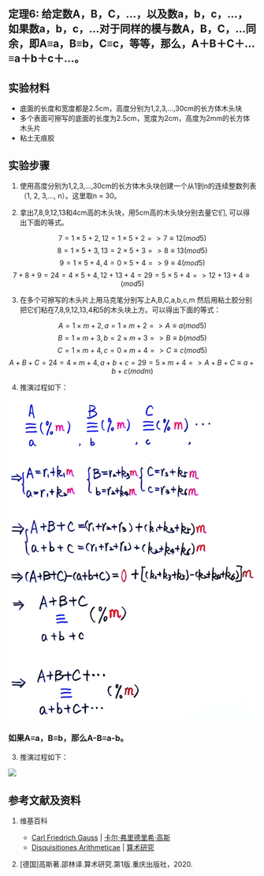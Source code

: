 ## 定理6: 给定数A，B，C，…，以及数a，b，c，…，如果数a，b，c，…对于同样的模与数A，B，C，…同余，即A≡a，B≡b，C≡c，等等，那么，A＋B＋C＋…≡a＋b＋c＋…。

## 实验材料

- 底面的长度和宽度都是2.5cm，高度分别为1,2,3,...,30cm的长方体木头块
- 多个表面可擦写的底面的长度为2.5cm，宽度为2cm，高度为2mm的长方体木头片
- 粘土无痕胶

## 实验步骤

1. 使用高度分别为1,2,3,...,30cm的长方体木头块创建一个从1到n的连续整数列表（1, 2, 3,..., n）。这里取n = 30。

2. 拿出7,8,9,12,13和4cm高的木头块，用5cm高的木头块分别去量它们, 可以得出下面的等式。

$$ 7=1×5+2, 12=1×5+2 => 7≡12(mod 5) $$
$$ 8=1×5+3, 13=2×5+3 => 8≡13(mod 5) $$
$$ 9=1×5+4, 4=0×5+4 => 9≡4(mod 5) $$
$$ 7+8+9=24=4×5+4, 12+13+4=29=5×5+4 => 12+13+4≡(mod 5) $$

3. 在多个可擦写的木头片上用马克笔分别写上A,B,C,a,b,c,m 然后用粘土胶分别把它们粘在7,8,9,12,13,4和5的木头块上方。可以得出下面的等式：

$$ A=1×m+2, a=1×m+2 => A≡a(mod 5) $$
$$ B=1×m+3, b=2×m+3 => B≡b(mod 5) $$
$$ C=1×m+4, c=0×m+4 => C≡c(mod 5) $$
$$ A+B+C=24=4×m+4, a+b+c=29=5×m+4 => A+B+C≡a+b+c(mod m) $$

4. 推演过程如下：

![](/images/数论/高斯的算术研究中典型的推演实验/章1/定理6/6-1.jpg)

### 如果A≡a，B≡b，那么A-B≡a-b。

3. 推演过程如下：

![](/images/数论/高斯的算术研究中典型的推演实验/章1/定理6/6-2.jpg)

## 参考文献及资料

1. 维基百科
	- [Carl Friedrich Gauss](https://en.wikipedia.org/wiki/Carl_Friedrich_Gauss) | [卡尔·弗里德里希·高斯](https://zh.wikipedia.org/wiki/%E5%8D%A1%E7%88%BE%C2%B7%E5%BC%97%E9%87%8C%E5%BE%B7%E9%87%8C%E5%B8%8C%C2%B7%E9%AB%98%E6%96%AF) 
	- [Disquisitiones Arithmeticae](https://en.wikipedia.org/wiki/Disquisitiones_Arithmeticae) | [算术研究](https://zh.wikipedia.org/wiki/算术研究) 

2. [德国]高斯著.邵林译.算术研究.第1版.重庆出版社，2020.



